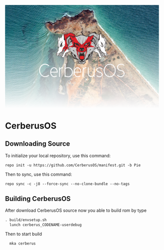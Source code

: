 <img src="https://raw.githubusercontent.com/CerberusOS-Future/manifest/Pie/cerberus_banner.png">

CerberusOS
========

## Downloading Source
To initialize your local repository, use this command:

	repo init -u https://github.com/CerberusOS/manifest.git -b Pie

Then to sync, use this command:

	repo sync -c -j8 --force-sync --no-clone-bundle --no-tags
	
	
	
## Building CerberusOS
After download CerberusOS source now you able to build rom by type
```
. build/envsetup.sh 
  lunch cerberus_CODENAME-userdebug
```
Then to start build
```
  mka cerberus
```
